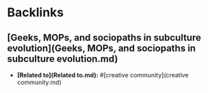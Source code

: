 
# Backlinks
## [Geeks, MOPs, and sociopaths in subculture evolution](Geeks, MOPs, and sociopaths in subculture evolution.md)
- **[Related to](Related to.md):** #[creative community](creative community.md)

